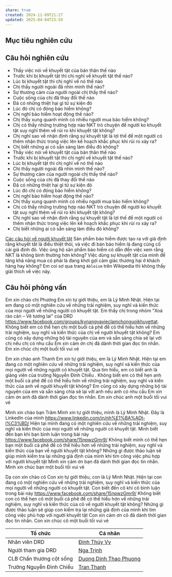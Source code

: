 ```yaml
---
share: true
created: 2024-11-09T21:27
updated: 2025-04-04T23:59
---
```

## Mục tiêu nghiên cứu
## Câu hỏi nghiên cứu
- Thấy việc nói về khuyết tật của bản thân thế nào
- Trước khi bị khuyết tật thì chị nghĩ về khuyết tật thế nào? 
- Lúc bị khuyết tật thì chị nghĩ về nó thế nào
- Chị thấy người ngoài đã nhìn mình thế nào?
- Sự thương cảm của người ngoài chị thấy thế nào?
- Cuộc sống của chị đã thay đổi thế nào
- Đã có những thiệt hại gì từ sự kiện đó
- Lúc đó chị có đóng bảo hiểm không? 
- Chị nghĩ bảo hiểm hoạt động thế nào?
- Chị thấy xung quanh mình có nhiều người mua bảo hiểm không?
- Chị có thấy những trường hợp nào NKT trò chuyện để người ko khuyết tật suy nghĩ thêm về rủi ro khi khuyết tật không?
- Chị nghĩ sao về nhận định rằng sự khuyết tật là lợi thế để một người có thêm nhận thức trong việc lên kế hoạch khắc phục khi rủi ro xảy ra?
- Chị biết những ai có sẵn sàng làm điều đó không?
- Thấy việc nói về khuyết tật của bản thân thế nào
- Trước khi bị khuyết tật thì chị nghĩ về khuyết tật thế nào? 
- Lúc bị khuyết tật thì chị nghĩ về nó thế nào
- Chị thấy người ngoài đã nhìn mình thế nào?
- Sự thương cảm của người ngoài chị thấy thế nào?
- Cuộc sống của chị đã thay đổi thế nào
- Đã có những thiệt hại gì từ sự kiện đó
- Lúc đó chị có đóng bảo hiểm không? 
- Chị nghĩ bảo hiểm hoạt động thế nào?
- Chị thấy xung quanh mình có nhiều người mua bảo hiểm không?
- Chị có thấy những trường hợp nào NKT trò chuyện để người ko khuyết tật suy nghĩ thêm về rủi ro khi khuyết tật không?
- Chị nghĩ sao về nhận định rằng sự khuyết tật là lợi thế để một người có thêm nhận thức trong việc lên kế hoạch khắc phục khi rủi ro xảy ra?
- Chị biết những ai có sẵn sàng làm điều đó không?




[Các câu hỏi về người khuyết tật](../../../../../../M%E1%BA%A1ng%20k%E1%BA%BFt%20n%E1%BB%91i%20nhu%20c%E1%BA%A7u/Ng%C6%B0%E1%BB%9Di%20khuy%E1%BA%BFt%20t%E1%BA%ADt/C%C3%A1c%20c%C3%A2u%20h%E1%BB%8Fi%20v%E1%BB%81%20ng%C6%B0%E1%BB%9Di%20khuy%E1%BA%BFt%20t%E1%BA%ADt.md)
Sản phẩm bảo hiểm được tạo ra với giả định rằng khuyết tất là điều thiệt thòi, và việc đi bán bảo hiểm là đang củng cố cái giả định đó. Việc ủng hộ sản phẩm bảo hiểm có dẫn đến việc xem rằng NKT là không bình thường hơn không? Việc dùng sự khuyết tật của mình để tăng khả năng mua có phải là đang khơi gợi cảm giác thương hại ở khách hàng hay không? Em coi sơ qua trang `Ableism` trên Wikipedia thì không thấy giải thích về việc này.
## Câu hỏi phỏng vấn





Em xin chào chị Phương
Em xin tự giới thiệu, em là Lý Minh Nhật. Hiện tại em đang có một nghiên cứu về những trải nghiệm, suy nghĩ và kiến thức của mọi người về những người có khuyết tật. Em thấy chị trong nhóm "Xoá rào cản – Vẽ tương lai" của DRD https://www.facebook.com/groups/kynangvavieclamchonguoikhuyettat. 
Không biết em có thể hẹn chị một buổi cà phê để có thể hiểu hơn về những trải nghiệm, suy nghĩ và kiến thức của chị về người khuyết tật không?
Em cũng có xây dựng những bộ tài nguyên của em và sẵn sàng chia sẻ lại với chị nếu chị có nhu cầu
Em xin cảm ơn chị đã dành thời gian đọc tin nhắn. Em xin chúc chị một buổi tối vui vẻ

Em xin chào anh Thanh
Em xin tự giới thiệu, em là Lý Minh Nhật. Hiện tại em đang có một nghiên cứu về những trải nghiệm, suy nghĩ và kiến thức của mọi người về những người có khuyết tật. Qua tìm hiểu, em có biết anh là giảng viên của trường Nguyễn Đình Chiểu . 
Không biết em có thể hẹn anh một buổi cà phê để có thể hiểu hơn về những trải nghiệm, suy nghĩ và kiến thức của anh về người khuyết tật không?
Em cũng có xây dựng những bộ tài nguyên của em và sẵn sàng chia sẻ lại với anh nếu anh có nhu cầu
Em xin cảm ơn anh đã dành thời gian đọc tin nhắn. Em xin chúc anh một buổi tối vui vẻ

Mình xin chào bạn Trâm
Mình xin tự giới thiệu, mình là Lý Minh Nhật. Đây là LinkedIn của mình https://www.linkedin.com/in/nh%E1%BA%ADt-l%C3%BD/
Hiện tại mình đang có một nghiên cứu về những trải nghiệm, suy nghĩ và kiến thức của mọi người về những người có khuyết tật. Minh biết đến bạn khi bạn bình luận trong bài này https://www.facebook.com/share/15npwzGmr9/
Không biết mình có thể hẹn bạn một buổi cà phê để có thể hiểu hơn về những trải nghiệm, suy nghĩ và kiến thức của bạn về người khuyết tật không? Những gì được thảo luận sẽ giúp mình kiểm tra lại những giả định của mình khi tìm công việc phù hợp với người khuyết tật
Mình xin cảm ơn bạn đã dành thời gian đọc tin nhắn. Mình xin chúc bạn một buổi tối vui vẻ

Dạ con xin chào cô
Con xin tự giới thiệu, con là Lý Minh Nhật. Hiện tại con đang có một nghiên cứu về những trải nghiệm, suy nghĩ và kiến thức của mọi người về những người có khuyết tật. Con biết đến cô khi cô bình luận trong bài này https://www.facebook.com/share/15npwzGmr9/
Không biết con có thể hẹn cô một buổi cà phê để có thể hiểu hơn về những trải nghiệm, suy nghĩ và kiến thức của cô về người khuyết tật không?
Những gì được thảo luận sẽ giúp con kiểm tra lại những giả định của mình khi tìm công việc phù hợp với người khuyết tật
Con xin cảm ơn cô đã dành thời gian đọc tin nhắn. Con xin chúc cô một buổi tối vui vẻ


| Tổ chức                  | Cá nhân                                                                 |
| ------------------------ | ----------------------------------------------------------------------- |
| Nhân viên DRD            | [Đinh Thúy Vy](https://www.facebook.com/Vydt.98/)                       |
| Người tham gia DRD       | [Nga Trịnh](https://www.facebook.com/nga.trinh.520/)                                                                        |
| CLB Chấn thương cột sống | [Duong Dinh Thao Phuong](https://www.facebook.com/thaophuong.duongdinh) |
| Trường Nguyễn Đình Chiểu | [Tran Thanh](https://www.facebook.com/tran.thanh.3152)                  |